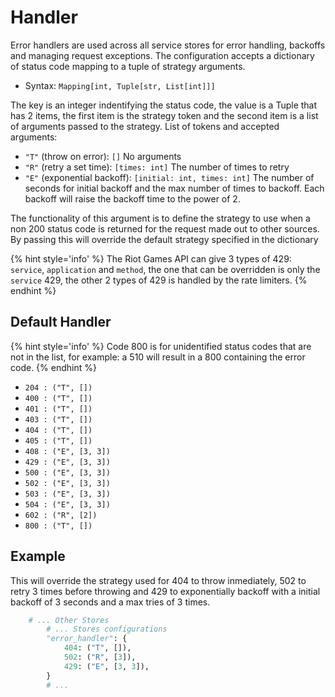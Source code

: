 # Handler

Error handlers are used across all service stores for error handling, backoffs and managing request exceptions. The configuration accepts a dictionary of status code mapping to a tuple of strategy arguments.

* Syntax: `Mapping[int, Tuple[str, List[int]]]`

The key is an integer indentifying the status code, the value is a Tuple that has 2 items, the first item is the strategy token and the second item is a list of arguments passed to the strategy. List of tokens and accepted arguments:

* `"T"` (throw on error): `[]` No arguments
* `"R"` (retry a set time): `[times: int]` The number of times to retry
* `"E"` (exponential backoff): `[initial: int, times: int]` The number of seconds for initial backoff and the max number of times to backoff. Each backoff will raise the backoff time to the power of 2.

The functionality of this argument is to define the strategy to use when a non 200 status code is returned for the request made out to other sources. By passing this will override the default strategy specified in the dictionary

{% hint style='info' %}
The Riot Games API can give 3 types of 429: `service`, `application` and `method`, the one that can be overridden is only the `service` 429, the other 2 types of 429 is handled by the rate limiters.
{% endhint %}

## Default Handler

{% hint style='info' %}
Code 800 is for unidentified status codes that are not in the list, for example: a 510 will result in a 800 containing the error code.
{% endhint %}

* `204 : ("T", [])`
* `400 : ("T", [])`
* `401 : ("T", [])`
* `403 : ("T", [])`
* `404 : ("T", [])`
* `405 : ("T", [])`
* `408 : ("E", [3, 3])`
* `429 : ("E", [3, 3])`
* `500 : ("E", [3, 3])`
* `502 : ("E", [3, 3])`
* `503 : ("E", [3, 3])`
* `504 : ("E", [3, 3])`
* `602 : ("R", [2])`
* `800 : ("T", [])`

## Example

This will override the strategy used for 404 to throw inmediately, 502 to retry 3 times before throwing and 429 to exponentially backoff with a initial backoff of 3 seconds and a max tries of 3 times.
```python
    # ... Other Stores
        # ... Stores configurations
        "error_handler": {
            404: ("T", []),
            502: ("R", [3]),
            429: ("E", [3, 3]),
        }
        # ...
```
